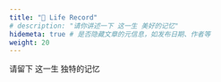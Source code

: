 ```yaml
---
title: "🌈 Life Record"
# description: "请你讲述一下 这一生 美好的记忆"
hidemeta: true # 是否隐藏文章的元信息，如发布日期、作者等  
weight: 20
---
```


请留下 这一生 独特的记忆
